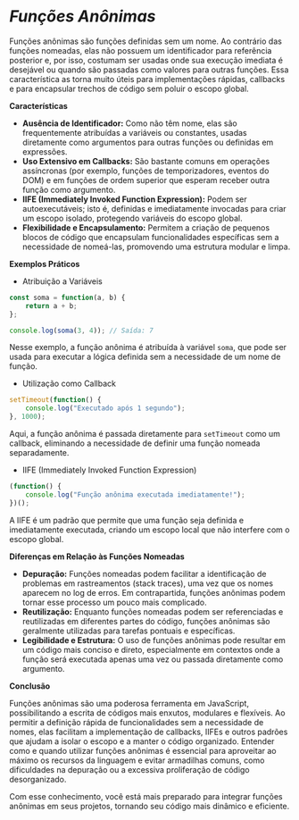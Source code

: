 # ***Funções Anônimas***

Funções anônimas são funções definidas sem um nome. Ao contrário das funções nomeadas, elas não possuem um identificador para referência posterior e, por isso, costumam ser usadas onde sua execução imediata é desejável ou quando são passadas como valores para outras funções. Essa característica as torna muito úteis para implementações rápidas, callbacks e para encapsular trechos de código sem poluir o escopo global.

**Características**

- **Ausência de Identificador:** Como não têm nome, elas são frequentemente atribuídas a variáveis ou constantes, usadas diretamente como argumentos para outras funções ou definidas em expressões.
- **Uso Extensivo em Callbacks:** São bastante comuns em operações assíncronas (por exemplo, funções de temporizadores, eventos do DOM) e em funções de ordem superior que esperam receber outra função como argumento.
- **IIFE (Immediately Invoked Function Expression):** Podem ser autoexecutáveis; isto é, definidas e imediatamente invocadas para criar um escopo isolado, protegendo variáveis do escopo global.
- **Flexibilidade e Encapsulamento:** Permitem a criação de pequenos blocos de código que encapsulam funcionalidades específicas sem a necessidade de nomeá-las, promovendo uma estrutura modular e limpa.

**Exemplos Práticos**

- Atribuição a Variáveis

```jsx
const soma = function(a, b) {
    return a + b;
};

console.log(soma(3, 4)); // Saída: 7
```

Nesse exemplo, a função anônima é atribuída à variável `soma`, que pode ser usada para executar a lógica definida sem a necessidade de um nome de função.

- Utilização como Callback

```jsx
setTimeout(function() {
    console.log("Executado após 1 segundo");
}, 1000);
```

Aqui, a função anônima é passada diretamente para `setTimeout` como um callback, eliminando a necessidade de definir uma função nomeada separadamente.

- IIFE (Immediately Invoked Function Expression)

```jsx
(function() {
    console.log("Função anônima executada imediatamente!");
})();
```

A IIFE é um padrão que permite que uma função seja definida e imediatamente executada, criando um escopo local que não interfere com o escopo global.

**Diferenças em Relação às Funções Nomeadas**

- **Depuração:** Funções nomeadas podem facilitar a identificação de problemas em rastreamentos (stack traces), uma vez que os nomes aparecem no log de erros. Em contrapartida, funções anônimas podem tornar esse processo um pouco mais complicado.
- **Reutilização:** Enquanto funções nomeadas podem ser referenciadas e reutilizadas em diferentes partes do código, funções anônimas são geralmente utilizadas para tarefas pontuais e específicas.
- **Legibilidade e Estrutura:** O uso de funções anônimas pode resultar em um código mais conciso e direto, especialmente em contextos onde a função será executada apenas uma vez ou passada diretamente como argumento.

**Conclusão**

Funções anônimas são uma poderosa ferramenta em JavaScript, possibilitando a escrita de códigos mais enxutos, modulares e flexíveis. Ao permitir a definição rápida de funcionalidades sem a necessidade de nomes, elas facilitam a implementação de callbacks, IIFEs e outros padrões que ajudam a isolar o escopo e a manter o código organizado. Entender como e quando utilizar funções anônimas é essencial para aproveitar ao máximo os recursos da linguagem e evitar armadilhas comuns, como dificuldades na depuração ou a excessiva proliferação de código desorganizado.

Com esse conhecimento, você está mais preparado para integrar funções anônimas em seus projetos, tornando seu código mais dinâmico e eficiente.
